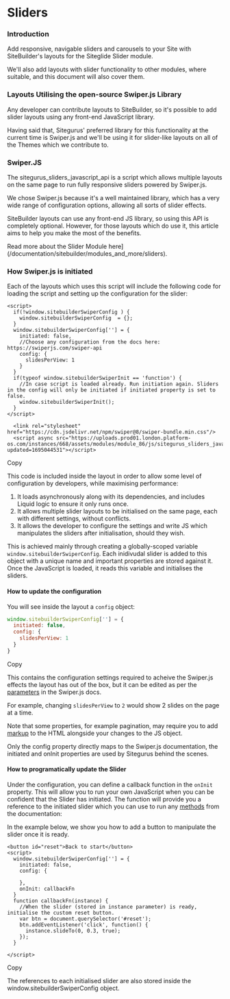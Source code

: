 # Sliders

### Introduction <a href="#introduction" id="introduction"></a>

Add responsive, navigable sliders and carousels to your Site with SiteBuilder's layouts for the Siteglide Slider module.

We'll also add layouts with slider functionality to other modules, where suitable, and this document will also cover them.

### Layouts Utilising the open-source Swiper.js Library <a href="#layouts-utilising-the-opensource-swiperjs-library" id="layouts-utilising-the-opensource-swiperjs-library"></a>

Any developer can contribute layouts to SiteBuilder, so it's possible to add slider layouts using any front-end JavaScript library.

Having said that, Sitegurus' preferred library for this functionality at the current time is Swiper.js and we'll be using it for slider-like layouts on all of the Themes which we contribute to.

### Swiper.JS <a href="#introduction" id="introduction"></a>

The sitegurus\_sliders\_javascript\_api is a script which allows multiple layouts on the same page to run fully responsive sliders powered by Swiper.js.

We chose Swiper.js because it's a well maintained library, which has a very wide range of configuration options, allowing all sorts of slider effects.

SiteBuilder layouts can use any front-end JS library, so using this API is completely optional. However, for those layouts which do use it, this article aims to help you make the most of the benefits.

Read more about the Slider Module here]\(/documentation/sitebuilder/modules\_and\_more/sliders).

### How Swiper.js is initiated <a href="#how-swiperjs-is-initiated" id="how-swiperjs-is-initiated"></a>

Each of the layouts which uses this script will include the following code for loading the script and setting up the configuration for the slider:

```liquid
<script>
  if(!window.sitebuilderSwiperConfig ) {
    window.sitebuilderSwiperConfig  = {};
  }
  window.sitebuilderSwiperConfig[''] = {
    initiated: false,
    //Choose any configuration from the docs here: https://swiperjs.com/swiper-api
    config: {
      slidesPerView: 1
    }
  }
  if(typeof window.sitebuilderSwiperInit == 'function') {
    //In case script is loaded already. Run initiation again. Sliders in the config will only be initiated if initiated property is set to false.
    window.sitebuilderSwiperInit();
  }
</script>

  <link rel="stylesheet" href="https://cdn.jsdelivr.net/npm/swiper@8/swiper-bundle.min.css"/>
  <script async src="https://uploads.prod01.london.platform-os.com/instances/668/assets/modules/module_86/js/sitegurus_sliders_javascript_api.1.js?updated=1695044531"></script>

```

Copy

This code is included inside the layout in order to allow some level of configuration by developers, while maximising performance:

1. It loads asynchronously along with its dependencies, and includes Liquid logic to ensure it only runs once.
2. It allows multiple slider layouts to be initialised on the same page, each with different settings, without conflicts.
3. It allows the developer to configure the settings and write JS which manipulates the sliders after initialisation, should they wish.

This is achieved mainly through creating a globally-scoped variable `window.sitebuilderSwiperConfig`. Each inidivudal slider is added to this object with a unique name and important properties are stored against it. Once the JavaScript is loaded, it reads this variable and initialises the sliders.

#### How to update the configuration <a href="#how-to-update-the-configuration" id="how-to-update-the-configuration"></a>

You will see inside the layout a `config` object:

```js
window.sitebuilderSwiperConfig[''] = {
  initiated: false,
  config: {
    slidesPerView: 1
  }
}
```

Copy

This contains the configuration settings required to acheive the Swiper.js effects the layout has out of the box, but it can be edited as per the [parameters](https://swiperjs.com/swiper-api#parameters) in the Swiper.js docs.

For example, changing `slidesPerView` to `2` would show 2 slides on the page at a time.

Note that some properties, for example pagination, may require you to add [markup](https://swiperjs.com/swiper-api#swiper-full-html-layout) to the HTML alongside your changes to the JS object.

Only the config property directly maps to the Swiper.js documentation, the initiated and onInit properties are used by Sitegurus behind the scenes.

#### How to programatically update the Slider <a href="#how-to-programatically-update-the-slider" id="how-to-programatically-update-the-slider"></a>

Under the configuration, you can define a callback function in the `onInit` property. This will allow you to run your own JavaScript when you can be confident that the Slider has initiated. The function will provide you a reference to the initiated slider which you can use to run any [methods](https://swiperjs.com/swiper-api#methods-and-properties) from the documentation:

In the example below, we show you how to add a button to manipulate the slider once it is ready.

```liquid
<button id="reset">Back to start</button>
<script>
  window.sitebuilderSwiperConfig[''] = {
    initiated: false,
    config: {

    },
    onInit: callbackFn
  }
  function callbackFn(instance) {
    //When the slider (stored in instance parameter) is ready, initialise the custom reset button.
    var btn = document.querySelector('#reset');
    btn.addEventListener('click', function() {
      instance.slideTo(0, 0.3, true);
    });
  }

</script>
```

Copy

The references to each initialised slider are also stored inside the window.sitebuilderSwiperConfig object.
